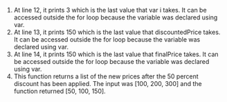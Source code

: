 1. At line 12, it prints 3 which is the last value that var i takes. It can be accessed outside the for loop because the variable was declared using var.
2. At line 13, it prints 150 which is the last value that discountedPrice takes. It can be accessed outside the for loop because the variable was declared using var.
3. At line 14, it prints 150 which is the last value that finalPrice takes. It can be accessed outside the for loop because the variable was declared using var. 
4. This function returns a list of the new prices after the 50 percent discount has been applied. The input was [100, 200, 300] and the function returned [50, 100, 150].